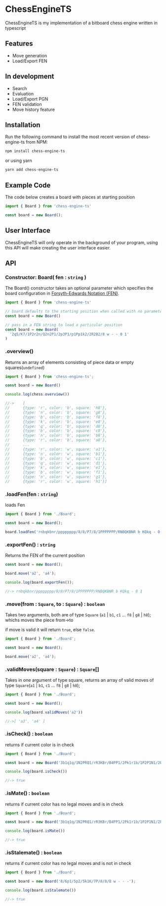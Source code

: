# ChessEngineTS

ChessEngineTS is my implementation of a bitboard chess engine written in typescript

## Features
- Move generation
- Load/Export FEN

## In development
- Search
- Evaluation 
- Load/Export PGN
- FEN validation
- Move history feature

## Installation

Run the following command to install the most recent version of chess-engine-ts from NPM:

```sh
npm install chess-engine-ts
```
or using yarn 

```sh
yarn add chess-engine-ts
```

## Example Code

The code below creates a board with pieces at starting position

```ts
import { Board } from 'chess-engine-ts'

const board = new Board();

```

## User Interface

ChessEngineTS will only operate in the background of your program, using this API will make creating the user interface easier.

## API

### Constructor: Board( fen : `string` )

The Board() constructor takes an optional parameter which specifies the board
configuration in
[Forsyth-Edwards Notation (FEN)](https://www.chess.com/terms/fen-chess).

```ts
import { Board } from 'chess-engine-ts'

// board defaults to the starting position when called with no parameters
const board = new Board()

// pass in a FEN string to load a particular position
const board = new Board(
  '2q5/K7/1P2r2n/Q2n2P1/2p3P1/p1Pp1k2/2R2B2/8 w - - 0 1'
)
```

### .overview()

Returns an array of elements consisting of piece data or empty squares(`undefined`)

```ts
import { Board } from 'chess-engine-ts';

const board = new Board()

console.log(chess.overview())

//->    [
//      {type: 'r', color: 'b', square: 'h8'},
//      {type: 'n', color: 'b', square: 'g8'},
//      {type: 'b', color: 'b', square: 'f8'},
//      {type: 'k', color: 'b', square: 'e8'},
//      {type: 'q', color: 'b', square: 'd8'},
//      {type: 'b', color: 'b', square: 'c8'},
//      {type: 'n', color: 'b', square: 'b8'},
//      {type: 'r', color: 'b', square: 'a8'},
//      ...
//      {type: 'r', color: 'w', square: 'a1'},
//      {type: 'n', color: 'w', square: 'b1'},
//      {type: 'b', color: 'w', square: 'c1'},
//      {type: 'q', color: 'w', square: 'd1'},
//      {type: 'k', color: 'w', square: 'e1'},
//      {type: 'b', color: 'w', square: 'f1'},
//      {type: 'n', color: 'w', square: 'g1'},
//      {type: 'r', color: 'w', square: 'h1'}]
```

### .loadFen(fen : `string`)

loads Fen

```ts
import { Board } from './Board';

const board = new Board();

board.loadFen('rnbqkbnr/pppppppp/8/8/P7/8/1PPPPPPP/RNBQKBNR b KQkq - 0 1')

```

### .exportFen() : `string`

Returns the FEN of the current position

```ts
const board = new Board();

board.move('a2', 'a4');

console.log(board.exportFen());

//-> rnbqkbnr/pppppppp/8/8/P7/8/1PPPPPPP/RNBQKBNR b KQkq - 0 1
```

### .move(from : `Square`, to : `Square`) : `boolean`

Takes two arguments, both are of type `Square` (`a1` | `b1`, `c1` ... `f8` | `g8` | `h8`);
whichs moves the piece from->to

if move is valid it will return `true`, else `false`.

```ts
import { Board } from './Board';

const board = new Board();

board.move('a2', 'a4');
```

### .validMoves(square : `Square`) : `Square`[]

Takes in one argument of type square, returns an array of valid moves of type `Square`(`a1` | `b1`, `c1` ... `f8` | `g8` | `h8`);

```ts
import { Board } from './Board';

const board = new Board();

console.log(board.validMoves('a2'))

//->[ 'a3', 'a4' ]
```

### .isCheck() : `boolean`

returns if current color is in check

```ts
import { Board } from './Board';

const board = new Board('3b1q1q/1N2PRQ1/rR3KBr/B4PP1/2Pk1r1b/1P2P1N1/2P2P2/8 b - -');

console.log(board.isCheck())

//-> true
```

### .isMate() : `boolean`

returns if current color has no legal moves and is in check

```ts
import { Board } from './Board';

const board = new Board('3b1q1q/1N2PRQ1/rR3KBr/B4PP1/2Pk1r1b/1P2P1N1/2P2P2/8 b - -');

console.log(board.isMate())

//-> true
```

### .isStalemate() : `boolean`

returns if current color has no legal moves and is not in check

```ts
import { Board } from './Board';

const board = new Board('8/6p1/5p2/5k1K/7P/8/8/8 w - - -');

console.log(board.isStalemate())

//-> true
```
